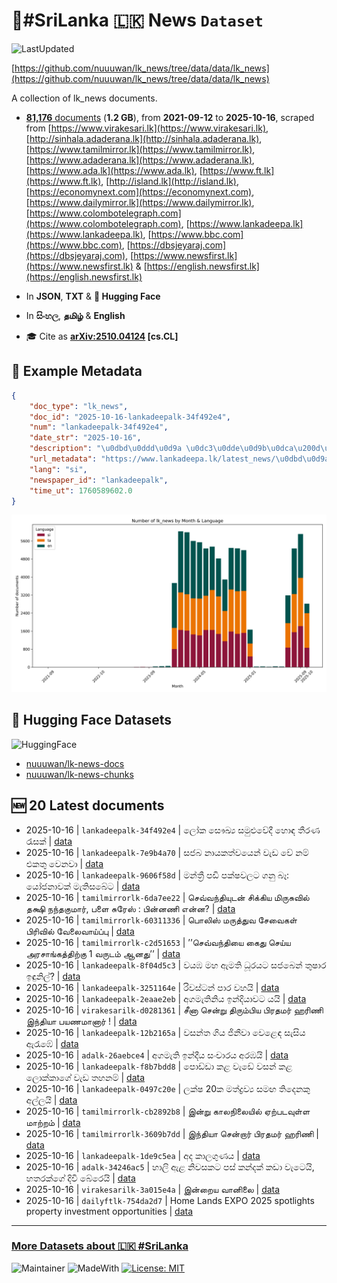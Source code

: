 # 📄#SriLanka 🇱🇰 News `Dataset`

![LastUpdated](https://img.shields.io/badge/last_updated-2025--10--16_10:17:54-green)

[https://github.com/nuuuwan/lk_news/tree/data/data/lk_news](https://github.com/nuuuwan/lk_news/tree/data/data/lk_news)

A collection of lk_news documents.

- [**81,176** documents](https://github.com/nuuuwan/lk_news/tree/data/data/lk_news) (**1.2 GB**), from **2021-09-12** to **2025-10-16**, scraped from [https://www.virakesari.lk](https://www.virakesari.lk), [http://sinhala.adaderana.lk](http://sinhala.adaderana.lk), [https://www.tamilmirror.lk](https://www.tamilmirror.lk), [https://www.adaderana.lk](https://www.adaderana.lk), [https://www.ada.lk](https://www.ada.lk), [https://www.ft.lk](https://www.ft.lk), [http://island.lk](http://island.lk), [https://economynext.com](https://economynext.com), [https://www.dailymirror.lk](https://www.dailymirror.lk), [https://www.colombotelegraph.com](https://www.colombotelegraph.com), [https://www.lankadeepa.lk](https://www.lankadeepa.lk), [https://www.bbc.com](https://www.bbc.com), [https://dbsjeyaraj.com](https://dbsjeyaraj.com), [https://www.newsfirst.lk](https://www.newsfirst.lk) & [https://english.newsfirst.lk](https://english.newsfirst.lk)

- In **JSON**, **TXT** & **🤗 Hugging Face**

- In **සිංහල**, **தமிழ்** & **English**

- 🎓 Cite as **[arXiv:2510.04124](https://arxiv.org/abs/2510.04124) [cs.CL]**

## 📝 Example Metadata

```json
{
    "doc_type": "lk_news",
    "doc_id": "2025-10-16-lankadeepalk-34f492e4",
    "num": "lankadeepalk-34f492e4",
    "date_str": "2025-10-16",
    "description": "\u0dbd\u0ddd\u0d9a \u0dc3\u0dde\u0d9b\u0dca\u200d\u0dba \u0dc3\u0db8\u0dd4\u0dc5\u0dd4\u0dc0\u0dda\u0daf\u0dd3 \u0dc4\u0ddc\u0db3 \u0dad\u0dd3\u0dbb\u0dab \u0dbb\u0dd0\u0dc3\u0d9a\u0dca",
    "url_metadata": "https://www.lankadeepa.lk/latest_news/\u0dbd\u0d9a-\u0dc3\u0d9b\u0dba-\u0dc3\u0db8\u0dc5\u0dc0\u0daf-\u0dc4\u0db3-\u0dad\u0dbb\u0dab-\u0dbb\u0dc3\u0d9a/1-681446",
    "lang": "si",
    "newspaper_id": "lankadeepalk",
    "time_ut": 1760589602.0
}
```

![Chart](https://raw.githubusercontent.com/nuuuwan/lk_news/refs/heads/data/data/lk_news/docs_by_month_and_lang.png)

## 🤗 Hugging Face Datasets

![HuggingFace](https://img.shields.io/badge/-HuggingFace-FDEE21?style=for-the-badge&logo=HuggingFace)

- [nuuuwan/lk-news-docs](https://huggingface.co/datasets/nuuuwan/lk-news-docs)
- [nuuuwan/lk-news-chunks](https://huggingface.co/datasets/nuuuwan/lk-news-chunks)

## 🆕 20 Latest documents

- 2025-10-16 | `lankadeepalk-34f492e4` | ලෝක සෞඛ්‍ය සමුළුවේදී හොඳ තීරණ රැසක් | [data](https://github.com/nuuuwan/lk_news/tree/data/data/lk_news/2020s/2025/2025-10-16-lankadeepalk-34f492e4)
- 2025-10-16 | `lankadeepalk-7e9b4a70` | සජබ නායකත්වයෙන් වැඩ වේ නම් එකතු වෙනවා | [data](https://github.com/nuuuwan/lk_news/tree/data/data/lk_news/2020s/2025/2025-10-16-lankadeepalk-7e9b4a70)
- 2025-10-16 | `lankadeepalk-9606f58d` | මන්ත්‍රී පඩි පක්ෂවලට ගනු  බෑ:   යෝජනාවක් මැතිසබේට | [data](https://github.com/nuuuwan/lk_news/tree/data/data/lk_news/2020s/2025/2025-10-16-lankadeepalk-9606f58d)
- 2025-10-16 | `tamilmirrorlk-6da7ee22` | செவ்வந்தியுடன் சிக்கிய மிருசுவில் தக்ஷி நந்தகுமார், பளை சுரேஸ் : பின்னணி என்ன? | [data](https://github.com/nuuuwan/lk_news/tree/data/data/lk_news/2020s/2025/2025-10-16-tamilmirrorlk-6da7ee22)
- 2025-10-16 | `tamilmirrorlk-60311336` | பொலிஸ் மருத்துவ சேவைகள் பிரிவில் வேலைவாய்ப்பு | [data](https://github.com/nuuuwan/lk_news/tree/data/data/lk_news/2020s/2025/2025-10-16-tamilmirrorlk-60311336)
- 2025-10-16 | `tamilmirrorlk-c2d51653` | ’’செவ்வந்தியை கைது செய்ய அரசாங்கத்திற்கு 1 வருடம் ஆனது’’ | [data](https://github.com/nuuuwan/lk_news/tree/data/data/lk_news/2020s/2025/2025-10-16-tamilmirrorlk-c2d51653)
- 2025-10-16 | `lankadeepalk-8f04d5c3` | වයඹ මහ ඇමති ධූරයට සජබෙන්  තුෂාර ඉඳුනිල්? | [data](https://github.com/nuuuwan/lk_news/tree/data/data/lk_news/2020s/2025/2025-10-16-lankadeepalk-8f04d5c3)
- 2025-10-16 | `lankadeepalk-3251164e` | රිවස්ටන් පාර වහයි | [data](https://github.com/nuuuwan/lk_news/tree/data/data/lk_news/2020s/2025/2025-10-16-lankadeepalk-3251164e)
- 2025-10-16 | `lankadeepalk-2eaae2eb` | අගමැතිනිය ඉන්දියාවට යයි | [data](https://github.com/nuuuwan/lk_news/tree/data/data/lk_news/2020s/2025/2025-10-16-lankadeepalk-2eaae2eb)
- 2025-10-16 | `virakesarilk-d0281361` | சீனா சென்று திரும்பிய பிரதமர் ஹரிணி இந்தியா பயணமானார் ! | [data](https://github.com/nuuuwan/lk_news/tree/data/data/lk_news/2020s/2025/2025-10-16-virakesarilk-d0281361)
- 2025-10-16 | `lankadeepalk-12b2165a` | වසන්ත ගිය ජිනීවා වෙළෙඳ සැසිය ඇරැඹේ | [data](https://github.com/nuuuwan/lk_news/tree/data/data/lk_news/2020s/2025/2025-10-16-lankadeepalk-12b2165a)
- 2025-10-16 | `adalk-26aebce4` | අගමැති ඉන්දීය සංචාරය අරඹයි | [data](https://github.com/nuuuwan/lk_news/tree/data/data/lk_news/2020s/2025/2025-10-16-adalk-26aebce4)
- 2025-10-16 | `lankadeepalk-f8b7bdd8` | පොඩ්ඩා කළ වැඩේ වසන් කළ ලොක්කාගේ වැඩ තහනම් | [data](https://github.com/nuuuwan/lk_news/tree/data/data/lk_news/2020s/2025/2025-10-16-lankadeepalk-f8b7bdd8)
- 2025-10-16 | `lankadeepalk-0497c20e` | ලක්ෂ 20ක මත්ද්‍රව්‍ය සමඟ තිදෙනකු අල්ලයි | [data](https://github.com/nuuuwan/lk_news/tree/data/data/lk_news/2020s/2025/2025-10-16-lankadeepalk-0497c20e)
- 2025-10-16 | `tamilmirrorlk-cb2892b8` | இன்று காலநிலையில் ஏற்படவுள்ள மாற்றம் | [data](https://github.com/nuuuwan/lk_news/tree/data/data/lk_news/2020s/2025/2025-10-16-tamilmirrorlk-cb2892b8)
- 2025-10-16 | `tamilmirrorlk-3609b7dd` | இந்தியா சென்றார் பிரதமர் ஹரிணி | [data](https://github.com/nuuuwan/lk_news/tree/data/data/lk_news/2020s/2025/2025-10-16-tamilmirrorlk-3609b7dd)
- 2025-10-16 | `lankadeepalk-1de9c5ea` | අද කාලගුණය | [data](https://github.com/nuuuwan/lk_news/tree/data/data/lk_news/2020s/2025/2025-10-16-lankadeepalk-1de9c5ea)
- 2025-10-16 | `adalk-34246ac5` | හාලි ඇළ නිවසකට පස් කන්දක් කඩා වැටෙයි, හතරක්ගේ දිවි බේරෙයි | [data](https://github.com/nuuuwan/lk_news/tree/data/data/lk_news/2020s/2025/2025-10-16-adalk-34246ac5)
- 2025-10-16 | `virakesarilk-3a015e4a` | இன்றைய வானிலை | [data](https://github.com/nuuuwan/lk_news/tree/data/data/lk_news/2020s/2025/2025-10-16-virakesarilk-3a015e4a)
- 2025-10-16 | `dailyftlk-754da2d7` | Home Lands EXPO 2025 spotlights property investment opportunities | [data](https://github.com/nuuuwan/lk_news/tree/data/data/lk_news/2020s/2025/2025-10-16-dailyftlk-754da2d7)

---

### [More Datasets about 🇱🇰 #SriLanka](https://github.com/nuuuwan/lk_datasets)

![Maintainer](https://img.shields.io/badge/maintainer-nuuuwan-red)
![MadeWith](https://img.shields.io/badge/made_with-python-blue)
[![License: MIT](https://img.shields.io/badge/License-MIT-yellow.svg)](https://opensource.org/licenses/MIT)
